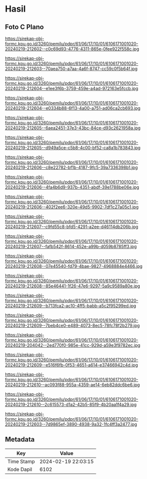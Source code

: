 # Hasil

## Foto C Plano

https://sirekap-obj-formc.kpu.go.id/3260/pemilu/pdpr/61/06/17/10/01/6106171001020-20240219-212602--c0c69d93-4776-4311-865e-0fee922f558c.jpg

https://sirekap-obj-formc.kpu.go.id/3260/pemilu/pdpr/61/06/17/10/01/6106171001020-20240219-212603--70aea750-a7aa-4a6f-8747-cc59c0f5b64f.jpg

https://sirekap-obj-formc.kpu.go.id/3260/pemilu/pdpr/61/06/17/10/01/6106171001020-20240219-212604--e1ee3f6b-3759-459e-a4ad-972163e5fccb.jpg

https://sirekap-obj-formc.kpu.go.id/3260/pemilu/pdpr/61/06/17/10/01/6106171001020-20240219-212604--e0334b88-6f13-4a00-a751-ad06ca2cb693.jpg

https://sirekap-obj-formc.kpu.go.id/3260/pemilu/pdpr/61/06/17/10/01/6106171001020-20240219-212605--6aea2451-37e3-43bc-84ce-d93c2621958a.jpg

https://sirekap-obj-formc.kpu.go.id/3260/pemilu/pdpr/61/06/17/10/01/6106171001020-20240219-212605--d949a5ce-c5b8-4c00-bf52-ca8a1b783843.jpg

https://sirekap-obj-formc.kpu.go.id/3260/pemilu/pdpr/61/06/17/10/01/6106171001020-20240219-212606--c8e22782-bf1b-4187-9fc5-39a7336398b1.jpg

https://sirekap-obj-formc.kpu.go.id/3260/pemilu/pdpr/61/06/17/10/01/6106171001020-20240219-212606--4fa4b6d9-937b-4351-abdf-39e1788be06e.jpg

https://sirekap-obj-formc.kpu.go.id/3260/pemilu/pdpr/61/06/17/10/01/6106171001020-20240219-212606--402f2ee6-320e-49d5-9902-7df1c27a05c1.jpg

https://sirekap-obj-formc.kpu.go.id/3260/pemilu/pdpr/61/06/17/10/01/6106171001020-20240219-212607--c9fd55c8-bfd5-4291-a2ee-d46114db206b.jpg

https://sirekap-obj-formc.kpu.go.id/3260/pemilu/pdpr/61/06/17/10/01/6106171001020-20240219-212607--fafb542f-8614-452e-a99b-d059b8785ff3.jpg

https://sirekap-obj-formc.kpu.go.id/3260/pemilu/pdpr/61/06/17/10/01/6106171001020-20240219-212608--07e45540-fd79-4bae-9827-4968884e4466.jpg

https://sirekap-obj-formc.kpu.go.id/3260/pemilu/pdpr/61/06/17/10/01/6106171001020-20240219-212608--85e46441-1f26-47e6-9297-5a9c9589a80e.jpg

https://sirekap-obj-formc.kpu.go.id/3260/pemilu/pdpr/61/06/17/10/01/6106171001020-20240219-212609--b713fca2-ac10-4ff5-babb-a5c2f95299ed.jpg

https://sirekap-obj-formc.kpu.go.id/3260/pemilu/pdpr/61/06/17/10/01/6106171001020-20240219-212609--7beb4ce0-e489-4073-8ec5-78fc78f2b279.jpg

https://sirekap-obj-formc.kpu.go.id/3260/pemilu/pdpr/61/06/17/10/01/6106171001020-20240219-204042--2ed770f0-985e-41cc-929d-a59e3f9782ec.jpg

https://sirekap-obj-formc.kpu.go.id/3260/pemilu/pdpr/61/06/17/10/01/6106171001020-20240219-212609--e516f6fb-0f53-4651-a614-e37466942c4d.jpg

https://sirekap-obj-formc.kpu.go.id/3260/pemilu/pdpr/61/06/17/10/01/6106171001020-20240219-212610--ac093f88-955a-4359-ae14-6eb82ddc6be6.jpg

https://sirekap-obj-formc.kpu.go.id/3260/pemilu/pdpr/61/06/17/10/01/6106171001020-20240219-212610--2c615573-d1a2-42b5-85f9-4b20aa1f4a29.jpg

https://sirekap-obj-formc.kpu.go.id/3260/pemilu/pdpr/61/06/17/10/01/6106171001020-20240219-212603--7d9865ef-3890-4938-9a32-1fc4ff3a2477.jpg


## Metadata

| Key        | Value               |
| ---------- | ------------------- |
| Time Stamp | 2024-02-19 22:03:15 |
| Kode Dapil | 6102                |



